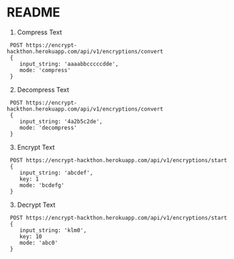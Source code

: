 # README

1. Compress Text
	
```
 POST https://encrypt-hackthon.herokuapp.com/api/v1/encryptions/convert
 {
 	input_string: 'aaaabbcccccdde',
 	mode: 'compress'
 }
```

2. Decompress Text

```
 POST https://encrypt-hackthon.herokuapp.com/api/v1/encryptions/convert
 {
 	input_string: '4a2b5c2de',
 	mode: 'decompress'
 }
```

3. Encrypt Text

```
 POST https://encrypt-hackthon.herokuapp.com/api/v1/encryptions/start
 {
 	input_string: 'abcdef',
 	key: 1
 	mode: 'bcdefg'
 }
```


3. Decrypt Text

```
 POST https://encrypt-hackthon.herokuapp.com/api/v1/encryptions/start
 {
 	input_string: 'klm0',
 	key: 10
 	mode: 'abc0'
 }
```